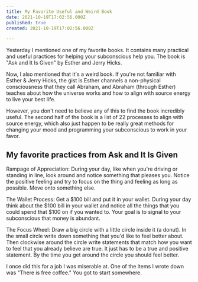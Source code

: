 ```yaml
---
title: My Favorite Useful and Weird Book
date: 2021-10-19T17:02:56.000Z
published: true
created: 2021-10-19T17:02:56.000Z

---
```


Yesterday I mentioned one of my favorite books. It contains many practical and useful practices for helping your subconscious help you. The book is "Ask and It Is Given" by Esther and Jerry Hicks.

Now, I also mentioned that it's a weird book. If you're not familiar with Esther & Jerry Hicks, the gist is Esther channels a non-physical consciousness that they call Abraham, and Abraham (through Esther) teaches about how the universe works and how to align with source energy to live your best life.

However, you don't need to believe any of this to find the book incredibly useful. The second half of the book is a list of 22 processes to align with source energy, which also just happen to be really great methods for changing your mood and programming your subconscious to work in your favor.

## My favorite practices from Ask and It Is Given

Rampage of Appreciation: During your day, like when you're driving or standing in line, look around and notice something that pleases you. Notice the positive feeling and try to focus on the thing and feeling as long as possible. Move onto something else.

The Wallet Process: Get a $100 bill and put it in your wallet. During your day think about the $100 bill in your wallet and notice all the things that you could spend that $100 on if you wanted to. Your goal is to signal to your subconscious that money is abundant.

The Focus Wheel: Draw a big circle with a little circle inside it (a donut). In the small circle write down something that you'd like to feel better about. Then clockwise around the circle write statements that match how you want to feel that you already believe are true. It just has to be a true and positive statement. By the time you get around the circle you should feel better.

I once did this for a job I was miserable at. One of the items I wrote down was "There is free coffee." You got to start somewhere.
